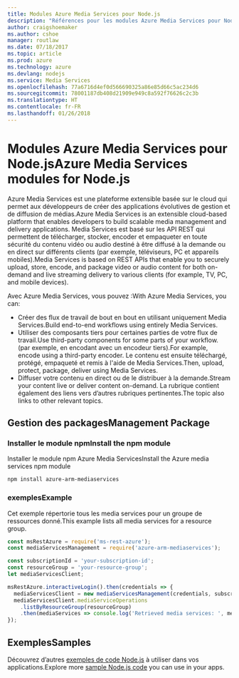 ```yaml
---
title: Modules Azure Media Services pour Node.js
description: "Références pour les modules Azure Media Services pour Node.js"
author: craigshoemaker
ms.author: cshoe
manager: routlaw
ms.date: 07/18/2017
ms.topic: article
ms.prod: azure
ms.technology: azure
ms.devlang: nodejs
ms.service: Media Services
ms.openlocfilehash: 77a6716d4ef0d566690325a86e85d66c5ac234d6
ms.sourcegitcommit: 78001187db408d21909e949c8a592f76626c2c3b
ms.translationtype: HT
ms.contentlocale: fr-FR
ms.lasthandoff: 01/26/2018
---
```

# <a name="azure-media-services-modules-for-nodejs"></a><span data-ttu-id="72e00-103">Modules Azure Media Services pour Node.js</span><span class="sxs-lookup"><span data-stu-id="72e00-103">Azure Media Services modules for Node.js</span></span>

<span data-ttu-id="72e00-104">Azure Media Services est une plateforme extensible basée sur le cloud qui permet aux développeurs de créer des applications évolutives de gestion et de diffusion de médias.</span><span class="sxs-lookup"><span data-stu-id="72e00-104">Azure Media Services is an extensible cloud-based platform that enables developers to build scalable media management and delivery applications.</span></span> <span data-ttu-id="72e00-105">Media Services est basé sur les API REST qui permettent de télécharger, stocker, encoder et empaqueter en toute sécurité du contenu vidéo ou audio destiné à être diffusé à la demande ou en direct sur différents clients (par exemple, téléviseurs, PC et appareils mobiles).</span><span class="sxs-lookup"><span data-stu-id="72e00-105">Media Services is based on REST APIs that enable you to securely upload, store, encode, and package video or audio content for both on-demand and live streaming delivery to various clients (for example, TV, PC, and mobile devices).</span></span>

<span data-ttu-id="72e00-106">Avec Azure Media Services, vous pouvez :</span><span class="sxs-lookup"><span data-stu-id="72e00-106">With Azure Media Services, you can:</span></span>
- <span data-ttu-id="72e00-107">Créer des flux de travail de bout en bout en utilisant uniquement Media Services.</span><span class="sxs-lookup"><span data-stu-id="72e00-107">Build end-to-end workflows using entirely Media Services.</span></span> 
- <span data-ttu-id="72e00-108">Utiliser des composants tiers pour certaines parties de votre flux de travail.</span><span class="sxs-lookup"><span data-stu-id="72e00-108">Use third-party components for some parts of your workflow.</span></span> <span data-ttu-id="72e00-109">(par exemple, en encodant avec un encodeur tiers).</span><span class="sxs-lookup"><span data-stu-id="72e00-109">For example, encode using a third-party encoder.</span></span> <span data-ttu-id="72e00-110">Le contenu est ensuite téléchargé, protégé, empaqueté et remis à l'aide de Media Services.</span><span class="sxs-lookup"><span data-stu-id="72e00-110">Then, upload, protect, package, deliver using Media Services.</span></span>
- <span data-ttu-id="72e00-111">Diffuser votre contenu en direct ou de le distribuer à la demande.</span><span class="sxs-lookup"><span data-stu-id="72e00-111">Stream your content live or deliver content on-demand.</span></span> <span data-ttu-id="72e00-112">La rubrique contient également des liens vers d’autres rubriques pertinentes.</span><span class="sxs-lookup"><span data-stu-id="72e00-112">The topic also links to other relevant topics.</span></span>

## <a name="management-package"></a><span data-ttu-id="72e00-113">Gestion des packages</span><span class="sxs-lookup"><span data-stu-id="72e00-113">Management Package</span></span>

### <a name="install-the-npm-module"></a><span data-ttu-id="72e00-114">Installer le module npm</span><span class="sxs-lookup"><span data-stu-id="72e00-114">Install the npm module</span></span>

<span data-ttu-id="72e00-115">Installer le module npm Azure Media Services</span><span class="sxs-lookup"><span data-stu-id="72e00-115">Install the Azure media services npm module</span></span>

```bash
npm install azure-arm-mediaservices
```

### <a name="example"></a><span data-ttu-id="72e00-116">exemples</span><span class="sxs-lookup"><span data-stu-id="72e00-116">Example</span></span>

<span data-ttu-id="72e00-117">Cet exemple répertorie tous les media services pour un groupe de ressources donné.</span><span class="sxs-lookup"><span data-stu-id="72e00-117">This example lists all media services for a resource group.</span></span>

```javascript
const msRestAzure = require('ms-rest-azure');
const mediaServicesManagement = require('azure-arm-mediaservices');

const subscriptionId = 'your-subscription-id';
const resourceGroup = 'your-resource-group';
let mediaServicesClient;

msRestAzure.interactiveLogin().then(credentials => {
  mediaServicesClient = new mediaServicesManagement(credentials, subscriptionId);
  mediaServicesClient.mediaServiceOperations
    .listByResourceGroup(resourceGroup)
    .then(mediaServices => console.log('Retrieved media services: ', mediaServices));
});
```

## <a name="samples"></a><span data-ttu-id="72e00-118">Exemples</span><span class="sxs-lookup"><span data-stu-id="72e00-118">Samples</span></span>

<span data-ttu-id="72e00-119">Découvrez d’autres [exemples de code Node.js](https://azure.microsoft.com/resources/samples/?platform=nodejs) à utiliser dans vos applications.</span><span class="sxs-lookup"><span data-stu-id="72e00-119">Explore more [sample Node.js code](https://azure.microsoft.com/resources/samples/?platform=nodejs) you can use in your apps.</span></span>
